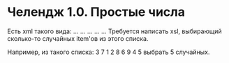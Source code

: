 Челендж 1.0. Простые числа
==========================

Есть xml такого вида:
    <items>
        <item>...</item>
        <item>...</item>
        <item>...</item>
        ...
        </item>...</item>
    </items>
Требуется написать xsl, выбирающий сколько-то случайных item'ов из этого списка.

Например, из такого списка:
    <items>
        <item>3</item>
        <item>7</item>
        <item>1</item>
        <item>2</item>
        <item>8</item>
        <item>6</item>
        <item>9</item>
        <item>4</item>
        <item>5</item>
    </items>
выбрать 5 случайных.

